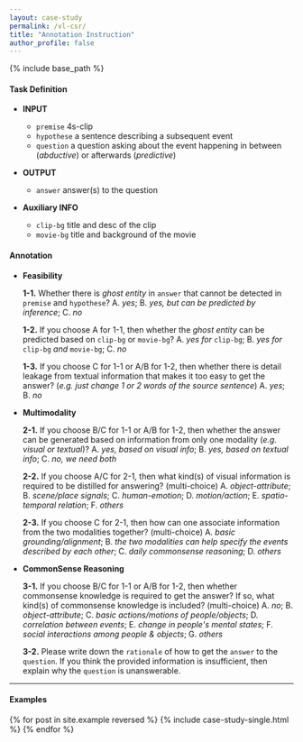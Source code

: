 ```yaml
---
layout: case-study
permalink: /vl-csr/
title: "Annotation Instruction"
author_profile: false
---
```


{% include base_path %}

#### Task Definition

* **INPUT**
  * `premise` 4s-clip
  * `hypothese` a sentence describing a subsequent event
  * `question` a question asking about the event happening in between (_abductive_) or afterwards (_predictive_)

* **OUTPUT**
  * `answer` answer(s) to the question

* **Auxiliary INFO**
  * `clip-bg` title and desc of the clip
  * `movie-bg` title and background of the movie

#### Annotation

* **Feasibility**

  **1-1.** Whether there is _ghost entity_ in `answer` that cannot be detected in `premise` and `hypothese`?
      A. *yes*; B. *yes, but can be predicted by inference*; C. *no*

  **1-2.** If you choose A for 1-1, then whether the _ghost entity_ can be predicted based on `clip-bg` or `movie-bg`?
      A. *yes for* `clip-bg`; B. *yes for* `clip-bg` *and* `movie-bg`; C. *no*

  **1-3.** If you choose C for 1-1 or A/B for 1-2, then whether there is detail leakage from textual information that makes it too easy to get the answer? (*e.g. just change 1 or 2 words of the source sentence*)
      A. *yes*; B. *no*

* **Multimodality**

  **2-1.** If you choose B/C for 1-1 or A/B for 1-2, then whether the answer can be generated based on information from only one modality (*e.g. visual or textual*)?
      A. *yes, based on visual info*; B. *yes, based on textual info*; C. *no, we need both*
  
  **2-2.** If you choose A/C for 2-1, then what kind(s) of visual information is required to be distilled for answering? (multi-choice)
      A. *object-attribute*; B. *scene/place signals*; C. *human-emotion*; D. *motion/action*; E. *spatio-temporal relation*; F. *others*
  
  **2-3.** If you choose C for 2-1, then how can one associate information from the two modalities together? (multi-choice)
      A. *basic grounding/alignment*; B. *the two modalities can help specify the events described by each other*; C. *daily commonsense reasoning*; D. *others*

* **CommonSense Reasoning**

  **3-1.** If you choose B/C for 1-1 or A/B for 1-2, then whether commonsense knowledge is required to get the answer? If so, what kind(s) of commonsense knowledge is included? (multi-choice)
      A. *no*; B. *object-attribute*; C. *basic actions/motions of people/objects*; D. *correlation between events*; E. *change in people's mental states*; F. *social interactions among people & objects*; G. *others*
  
  **3-2.** Please write down the `rationale` of how to get the `answer` to the `question`. If you think the provided information is insufficient, then explain why the `question` is unanswerable.


---

#### Examples

{% for post in site.example reversed %}
  {% include case-study-single.html %}
{% endfor %}
